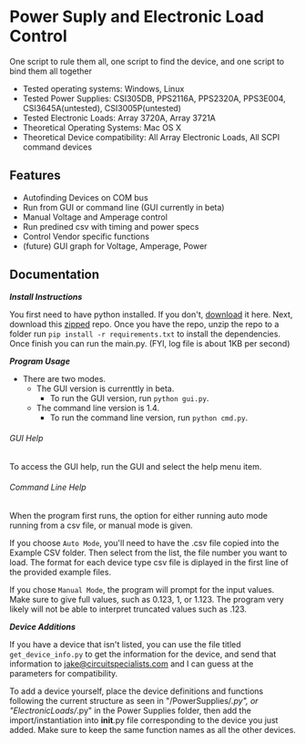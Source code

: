 # Power Suply and Electronic Load Control

One script to rule them all, one script to find the device, and one script to bind them all together

* Tested operating systems: Windows, Linux
* Tested Power Supplies: CSI305DB, PPS2116A, PPS2320A, PPS3E004, CSI3645A(untested), CSI3005P(untested)
* Tested Electronic Loads: Array 3720A, Array 3721A
* Theoretical Operating Systems: Mac OS X
* Theoretical Device compatibility: All Array Electronic Loads, All SCPI command devices

## Features

* Autofinding Devices on COM bus
* Run from GUI or command line (GUI currently in beta)
* Manual Voltage and Amperage control
* Run predined csv with timing and power specs
* Control Vendor specific functions
* (future) GUI graph for Voltage, Amperage, Power

## Documentation
**_Install Instructions_**

You first need to have python installed. If you don't, [download](https://www.python.org/downloads/) it here. Next, download this [zipped](https://github.com/circuit-specialists/Power-Suply-and-Electronic-Load-Control/archive/master.zip) repo. Once you have the repo, unzip the repo to a folder run `pip install -r requirements.txt` to install the dependencies. Once finish you can run the main.py. (FYI, log file is about 1KB per second)

**_Program Usage_**

* There are two modes. 
    * The GUI version is currenttly in beta.
        * To run the GUI version, run `python gui.py`.
    * The command line version is 1.4.
        * To run the command line version, run `python cmd.py`.

###### GUI Help
To access the GUI help, run the GUI and select the help menu item.

###### Command Line Help
When the program first runs, the option for either running auto mode running from a csv file, or manual mode is given.

If you choose `Auto Mode`, you'll need to have the .csv file copied into the Example CSV folder. Then select from the list, the file number you want to load. The format for each device type csv file is diplayed in the first line of the provided example files.

If you chose `Manual Mode`, the program will prompt for the input values. Make sure to give full values, such as 0.123, 1, or 1.123. The program very likely will not be able to interpret truncated values such as .123.

**_Device Additions_**

If you have a device that isn't listed, you can use the file titled `get_device_info.py` to get the information for the device, and send that information to jake@circuitspecialists.com and I can guess at the parameters for compatibility.

To add a device yourself, place the device definitions and functions following the current structure as seen in "/PowerSupplies/*.py", or "ElectronicLoads/*.py" in the Power Supplies folder, then add the import/instantiation into __init__.py file corresponding to the device you just added. Make sure to keep the same function names as all the other devices.
